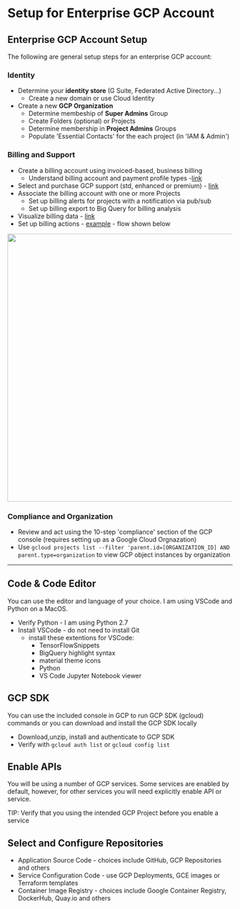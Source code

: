 # Setup for Enterprise GCP Account

## Enterprise GCP Account Setup

The following are general setup steps for an enterprise GCP account:

### Identity

- Determine your **identity store** (G Suite, Federated Active Directory...)
    - Create a new domain or use Cloud Identity
- Create a new **GCP Organization**
    - Determine membeship of **Super Admins** Group
    - Create Folders (optional) or Projects
    - Determine membership in **Project Admins** Groups
    - Populate 'Essential Contacts' for the each project (in 'IAM & Admin')

### Billing and Support
- Create a billing account using invoiced-based, business billing 
    - Understand billing account and payment profile types -[link](https://cloud.google.com/billing/docs/concepts#billing_account)
- Select and purchase GCP support (std, enhanced or premium) - [link](https://cloud.google.com/support/#support-plans)
- Associate the billing account with one or more Projects
    - Set up billing alerts for projects with a notification via pub/sub
    - Set up billing export to Big Query for billing analysis
- Visualize billing data - [link](https://cloud.google.com/billing/docs/how-to/visualize-data)
- Set up billing actions - [example](https://cloud.google.com/billing/docs/how-to/notify) - flow shown below

<img src="https://github.com/lynnlangit/gcp-essentials/blob/master/7_sample_data/images/billing-actions.png" width=600>

### Compliance and Organization

- Review and act using the 10-step 'compliance' section of the GCP console (requires setting up as a Google Cloud Orgnazation)
- Use `gcloud projects list --filter 'parent.id=[ORGANIZATION_ID] AND parent.type=organization` to view GCP object instances by organization

---

## Code & Code Editor

You can use the editor and language of your choice.  I am using VSCode and Python on a MacOS.
- Verify Python - I am using Python 2.7
- Install VSCode - do not need to install Git
    - install these extentions for VSCode: 
        - TensorFlowSnippets
        - BigQuery highlight syntax
        - material theme icons
        - Python
        - VS Code Jupyter Notebook viewer

## GCP SDK 
 
 You can use the included console in GCP to run GCP SDK (gcloud) commands or you can download and install the GCP SDK locally

 - Download,unzip, install and authenticate to GCP SDK
 - Verify with `gcloud auth list` or `gcloud config list`

 ## Enable APIs

 You will be using a number of GCP services.  Some services are enabled by default, however, for other services you will need explicitly enable API or service.  

TIP: Verify that you using the intended GCP Project before you enable a service

## Select and Configure Repositories

- Application Source Code - choices include GitHub, GCP Repositories and others
- Service Configuration Code - use GCP Deployments, GCE images or Terraform templates
- Container Image Registry - choices include Google Container Registry, DockerHub, Quay.io and others
